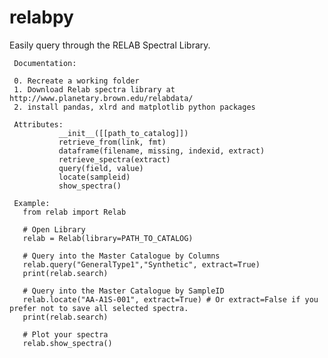 # relabpy
Easily query through the RELAB Spectral Library.

     Documentation:
     
     0. Recreate a working folder
     1. Download Relab spectra library at http://www.planetary.brown.edu/relabdata/    
     2. install pandas, xlrd and matplotlib python packages
     
     Attributes:
               __init__([[path_to_catalog]])
               retrieve_from(link, fmt)
               dataframe(filename, missing, indexid, extract)
               retrieve_spectra(extract)
               query(field, value)
               locate(sampleid)
               show_spectra()
    
     Example:
       from relab import Relab
     
       # Open Library
       relab = Relab(library=PATH_TO_CATALOG)
       
       # Query into the Master Catalogue by Columns
       relab.query("GeneralType1","Synthetic", extract=True)
       print(relab.search)
       
       # Query into the Master Catalogue by SampleID
       relab.locate("AA-A1S-001", extract=True) # Or extract=False if you prefer not to save all selected spectra.
       print(relab.search)
       
       # Plot your spectra
       relab.show_spectra()
